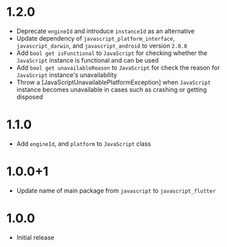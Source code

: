 # 1.2.0

- Deprecate `engineId` and introduce `instanceId` as an alternative
- Update dependency of `javascript_platform_interface`, `javascript_darwin`, and `javascript_android` to version `2.0.0`
- Add `bool get isFunctional` to `JavaScript` for checking whether the `JavaScript` instance is functional and can be used
- Add `bool get unavailableReason` to `JavaScript` for check the reason for `JavaScript` instance's unavailability
- Throw a [JavaScriptUnavailablePlatformException] when `JavaScript` instance becomes unavailable in cases such as crashing or getting disposed

# 1.1.0

- Add `engineId`, and `platform` to `JavaScript` class

# 1.0.0+1

- Update name of main package from `javascript` to `javascript_flutter`

# 1.0.0

- Initial release
